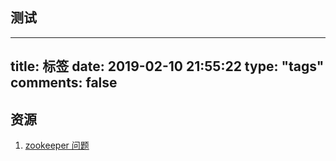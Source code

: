 
## 测试
---
title: 标签
date: 2019-02-10 21:55:22
type: "tags"
comments: false
---




## 资源

1. [zookeeper 问题](https://juejin.im/post/5e1c7d6df265da3dfc159cb5)
